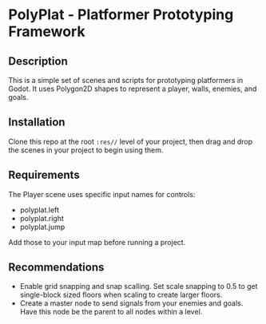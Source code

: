 # PolyPlat - Platformer Prototyping Framework

## Description
This is a simple set of scenes and scripts for prototyping platformers in Godot. It uses Polygon2D shapes to represent a player, walls, enemies, and goals.


## Installation
Clone this repo at the root `:res//` level of your project, then drag and drop the scenes in your project to begin using them.


## Requirements
The Player scene uses specific input names for controls:
* polyplat.left
* polyplat.right
* polyplat.jump

Add those to your input map before running a project.


## Recommendations
* Enable grid snapping and snap scalling. Set scale snapping to 0.5 to get single-block sized floors when scaling to create larger floors.
* Create a master node to send signals from your enemies and goals. Have this node be the parent to all nodes within a level.
